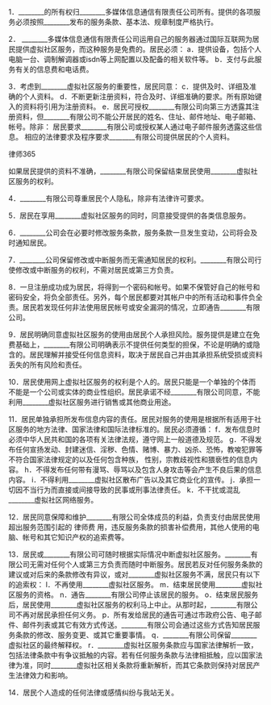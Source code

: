 
 


1．________的所有权归________多媒体信息通信有限责任公司所有。提供的各项服务必须按照________发布的服务条款、基本法、规章制度严格执行。


2． ________多媒体信息通信有限责任公司运用自己的服务器通过国际互联网为居民提供虚拟社区服务，而这种服务是免费的。居民必须：
a．提供设备，包括个人电脑一台、调制解调器或isdn等上网配置以及配备的相关软件等。
b．支付与此服务有关的信息费和电话费。


3．考虑到________虚拟社区服务的重要性，居民同意：
c．提供及时、详细及准确的个人资料。
d．不断更新注册资料，符合及时、详细准确的要求。所有原始键入的资料将引用为注册资料。
e．居民可授权________有限公司向第三方透露其注册资料，但________有限公司不能公开居民的姓名、住址、邮件地址、电子邮箱、帐号。除非：
居民要求________有限公司或授权某人通过电子邮件服务透露这些信息。
相应的法律要求及程序要求________有限公司提供居民的个人资料。




 
律师365






如果居民提供的资料不准确，________有限公司保留结束居民使用________虚拟社区服务的权利。




4．________有限公司尊重居民个人隐私，除非有法律许可要求。


5．居民在享用________虚拟社区服务的同时，同意接受提供的各类信息服务。


6．________公司会在必要时修改服务条款，服务条款一旦发生变动，公司将会及时通知居民。


7．________公司保留修改或中断服务而无需通知居民的权利。________有限公司行使修改或中断服务的权利，不需对居民或第三方负责。


8．一旦注册成功成为居民，将得到一个密码和帐号。如果不保管好自己的帐号和密码安全，将负全部责任。另外，每个居民都要对其帐户中的所有活动和事件负全责。居民若发现任何非法使用居民帐号或安全漏洞的情况，立即通告________有限公司。


9．居民明确同意虚拟社区服务的使用由居民个人承担风险。服务提供是建立在免费基础上，________有限公司明确表示不提供任何类型的担保，不论是明确的或隐含的。居民理解并接受任何信息资料，取决于居民自己并由其承担系统受损或资料丢失的所有风险和责任。


10．居民使用网上虚拟社区服务的权利是个人的。居民只能是一个单独的个体而不能是一个公司或实体的商业性组织。居民承诺不经________有限公司同意，不能利用________虚拟社区服务进行销售或其他商业用途。


11．居民单独承担所发布信息内容的责任。居民对服务的使用是根据所有适用于社区服务的地方法律、国家法律和国际法律标准的。居民必须遵循：
f．发布信息时必须中华人民共和国的各项有关法律法规，遵守网上一般道德及规范。
g．不得发布任何宣扬发动、封建迷信、淫秽、色情、赌博、暴力、凶杀、恐怖，教唆犯罪等不符合国家法律规定的以及任何包含种族， 性别，宗教歧视性和猥亵性的信息内容。
h．不得发布任何带有漫骂、辱骂以及包含人身攻击等会产生不良后果的信息内容。
i．不得利用________虚拟社区散布广告以及其它商业化的宣传。
j．承担一切因不当行为而直接或间接导致的民事或刑事法律责任。
k．不干扰或混乱________虚拟社区网络服务。


12．居民同意保障和维护________有限公司全体成员的利益，负责支付由居民使用超出服务范围引起的
律师费
用，违反服务条款的损害补偿费用，其他人使用的电脑、帐号和其它知识产权的追索费等。


13．居民或________有限公司可随时根据实际情况中断虚拟社区服务。________有限公司无需对任何个人或第三方负责而随时中断服务。居民若反对任何服务条款的建议或对后来的条款修改有异议，或对________虚拟社区服务不满，居民只有以下的追索权：
l．不再使用________虚拟社区服务。
m．结束居民使用________虚拟社区服务的资格。
n．通告________有限公司停止该居民的服务。
o．结束居民服务后，居民使用________虚拟社区服务的权利马上中止。从那时起，________有限公司不再对居民承担任何义务。
p．所有发给居民的通告可通过市政府公告、电子邮件、邮件列表或其它有效方式传送。________有限公司会通过这些方式告知居民服务条款的修改、服务变更、或其它重要事情。
q．________有限公司保留________虚拟社区的最终解释权。
r．________虚拟社区服务条款应与国家法律解析一致，包括法律条款中有争议抵触的内容。若有任何服务条款与法律相抵触，应以国家法律为准，同时________虚拟社区相关条款将重新解析，而其它条款则保持对居民产生法律效力和影响。


14．居民个人造成的任何法律或感情纠纷与我站无关。
 


 

 
 
 
 
 
  


  
 

  


  


  
 
 
 
 

